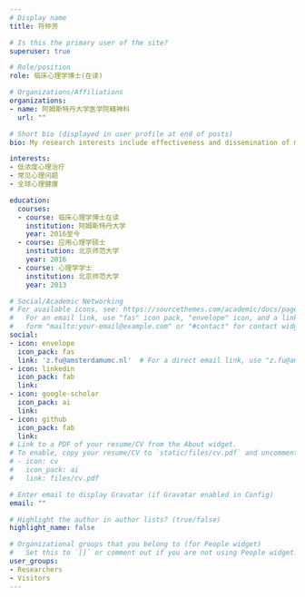 ```yaml
---
# Display name
title: 符仲芳

# Is this the primary user of the site?
superuser: true

# Role/position
role: 临床心理学博士(在读)

# Organizations/Affiliations
organizations:
- name: 阿姆斯特丹大学医学院精神科
  url: ""

# Short bio (displayed in user profile at end of posts)
bio: My research interests include effectiveness and dissemination of minimal psychological treatment in China.

interests:
- 低浓度心理治疗
- 常见心理问题
- 全球心理健康

education:
  courses:
  - course: 临床心理学博士在读
    institution: 阿姆斯特丹大学
    year: 2016至今
  - course: 应用心理学硕士
    institution: 北京师范大学
    year: 2016
  - course: 心理学学士
    institution: 北京师范大学
    year: 2013

# Social/Academic Networking
# For available icons, see: https://sourcethemes.com/academic/docs/page-builder/#icons
#   For an email link, use "fas" icon pack, "envelope" icon, and a link in the
#   form "mailto:your-email@example.com" or "#contact" for contact widget.
social:
- icon: envelope
  icon_pack: fas
  link: 'z.fu@amsterdamumc.nl'  # For a direct email link, use "z.fu@amsterdamumc.nl".
- icon: linkedin
  icon_pack: fab
  link: 
- icon: google-scholar
  icon_pack: ai
  link: 
- icon: github
  icon_pack: fab
  link: 
# Link to a PDF of your resume/CV from the About widget.
# To enable, copy your resume/CV to `static/files/cv.pdf` and uncomment the lines below.
# - icon: cv
#   icon_pack: ai
#   link: files/cv.pdf

# Enter email to display Gravatar (if Gravatar enabled in Config)
email: ""

# Highlight the author in author lists? (true/false)
highlight_name: false

# Organizational groups that you belong to (for People widget)
#   Set this to `[]` or comment out if you are not using People widget.
user_groups:
- Researchers
- Visitors
---
```



